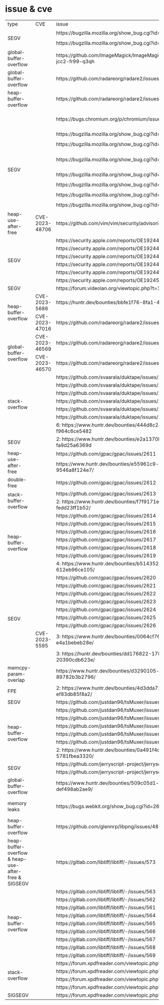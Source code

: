 # issue & cve
<table>
    <tr>
        <td>type</td>
        <td>CVE</td>
        <td>issue</td>
        <td>time</td>
        <td>project</td>
        <td>tool</td>
        <td>version</td>
        <td>source</td>
    </tr>
    <tr>
        <td rowspan="2">SEGV</td>
        <td ></td>
        <td>https://bugzilla.mozilla.org/show_bug.cgi?id=1875436</td>
        <td rowspan="1">2024.1.19</td>
        <td rowspan="2">Mozilla</td>
        <td rowspan="2">Spidermonkey</td>
        <td rowspan="2">commit 7bf069df3a2b9f10ebd400e3366910337b75121a (HEAD -> master, origin/master, origin/HEAD)</td>
        <td rowspan="2">https://github.com/mozilla/gecko-dev</td>
    </tr>
    <tr>
        <td ></td>
        <td>https://bugzilla.mozilla.org/show_bug.cgi?id=1875742</td>
        <td rowspan="1">2024.1.22</td>
    </tr>
    <tr>
        <td rowspan="1">global-buffer-overflow</td>
        <td ></td>
        <td>https://github.com/ImageMagick/ImageMagick/security/advisories/GHSA-jcc2-fr99-q3qh</td>
        <td rowspan="1">2024.1.2</td>
        <td rowspan="1">ImageMagick</td>
        <td rowspan="1">magick</td>
        <td rowspan="1">7.1.1-25 (Beta)</td>
        <td rowspan="1">https://github.com/ImageMagick/ImageMagick</td>
    </tr>
    <tr>
        <td rowspan="1">global-buffer-overflow</td>
        <td ></td>
        <td>https://github.com/radareorg/radare2/issues/22507</td>
        <td rowspan="1">2023.12.15</td>
        <td rowspan="2">radare2</td>
        <td rowspan="2">r2</td>
        <td rowspan="2">5.8.9 31617</td>
        <td rowspan="2">https://github.com/radareorg/radare2</td>
    </tr>
    <tr>
        <td rowspan="1">heap-buffer-overflow</td>
        <td ></td>
        <td>https://github.com/radareorg/radare2/issues/22523</td>
        <td rowspan="1">2024.1.2</td>
    </tr>
    <tr>
        <td rowspan="1"></td>
        <td ></td>
        <td>https://bugs.chromium.org/p/chromium/issues/detail?id=1506948</td>
        <td rowspan="1">2023.12.1</td>
        <td rowspan="1">Chromium</td>
        <td rowspan="1">V8</td>
        <td rowspan="1">commit 8074952a2a6bb804c5028e37138da05c09ac208c (HEAD, origin/main, origin/HEAD)</td>
        <td rowspan="1">https://chromium.googlesource.com/chromium/</td>
    </tr>
    <tr>
        <td rowspan="7">SEGV</td>
        <td ></td>
        <td>https://bugzilla.mozilla.org/show_bug.cgi?id=1856649</td>
        <td rowspan="2">2023.10.3</td>
        <td rowspan="7">Mozilla</td>
        <td rowspan="7">Spidermonkey</td>
        <td rowspan="2">commit b0d28aecd58cbd2db00974db2ef8456856169fb4 (HEAD -> master, origin/master, origin/HEAD)</td>
        <td rowspan="7">https://github.com/mozilla/gecko-dev</td>
    </tr>
    <tr>
        <td ></td>
        <td>https://bugzilla.mozilla.org/show_bug.cgi?id=1856646</td>
    </tr>
    <tr>
        <td ></td>
        <td>https://bugzilla.mozilla.org/show_bug.cgi?id=1860721</td>
        <td >2023.10.24</td>
        <td >commit 81f368dab93fff035ce7fcc376e16990e89dd5ec (HEAD -> master, origin/master, origin/HEAD)</td>
    </tr>
        <td ></td>
        <td>https://bugzilla.mozilla.org/show_bug.cgi?id=1867471</td>
        <td >2023.11.30</td>
        <td rowspan="2">commit 6eb2ebcafb1b4a8576eb513e6cd2c61e3f3ae6dc (HEAD -> master, origin/master, origin/HEAD)</td>
    </tr>
    </tr>
        <td ></td>
        <td>https://bugzilla.mozilla.org/show_bug.cgi?id=1868095</td>
        <td >2023.12.4</td>
    </tr>
    </tr>
        <td ></td>
        <td>https://bugzilla.mozilla.org/show_bug.cgi?id=1871833</td>
        <td >2023.12.25</td>
        <td rowspan="2">commit 05178ae3d8ed27d47b340094de52bd3f572a5e1d (HEAD -> master, origin/master, origin/HEAD)</td>
    </tr>
    </tr>
        <td ></td>
        <td>https://bugzilla.mozilla.org/show_bug.cgi?id=1872633</td>
        <td >2024.1.2</td>
    </tr>
    <tr>
        <td rowspan="1">heap-use-after-free</td>
        <td >CVE-2023-48706</td>
        <td>https://github.com/vim/vim/security/advisories/GHSA-c8qm-x72m-q53q</td>
        <td rowspan="1">2023.11.20</td>
        <td rowspan="1">vim</td>
        <td rowspan="1">vim</td>
        <td rowspan="1">v9.0.2034</td>
        <td rowspan="1">https://github.com/vim/vim/</td>
    </tr>
    <tr>
        <td rowspan="6">SEGV</td>
        <td ></td>
        <td>https://security.apple.com/reports/OE1924480424134</td>
        <td rowspan="5">2023.11.20</td>
        <td rowspan="6">macOS</td>
        <td rowspan="6">libate.dylib</td>
        <td rowspan="6">macOS 13.6</td>
        <td rowspan="6">https://www.apple.com/</td>
    </tr>
    <tr>
        <td ></td>
        <td>https://security.apple.com/reports/OE1924480845324</td>
    </tr>
    <tr>
        <td ></td>
        <td>https://security.apple.com/reports/OE1924480429154</td>
    </tr>
    <tr>
        <td ></td>
        <td>https://security.apple.com/reports/OE1924480517883</td>
    </tr>
    <tr>
        <td ></td>
        <td>https://security.apple.com/reports/OE1924480320443</td>
    </tr>
    <tr>
        <td ></td>
        <td>https://security.apple.com/reports/OE1924500326942</td>
        <td rowspan="1">2023.11.25</td>
    </tr>
    <tr>
        <td>SEGV</td>
        <td ></td>
        <td>https://forum.videolan.org/viewtopic.php?t=163396</td>
        <td>2023.10.25</td>
        <td rowspan="1">VLC</td>
        <td rowspan="1">vlc-static</td>
        <td rowspan="1">3.0.19</td>
        <td rowspan="1">https://www.videolan.org/vlc/</td>
    </tr>
    <tr>
        <td rowspan="2">heap-buffer-overflow</td>
        <td >CVE-2023-5686</td>
        <td>https://huntr.dev/bounties/bbfe1f76-8fa1-4a8c-909d-65b16e970be0</td>
        <td>2023.10.18</td>
        <td rowspan="4">radare2</td>
        <td rowspan="4">r2/rabin2</td>
        <td rowspan="4">git.5.8.8-691-gb2de2288d8</td>
        <td rowspan="4">https://github.com/radareorg/radare2.git</td>
    </tr>
    <tr>
        <td >CVE-2023-47016</td>
        <td>https://github.com/radareorg/radare2/issues/22349</td>
        <td>2023.10.27</td>
    </tr>
    <tr>
        <td rowspan="2">global-buffer-overflow</td>
        <td >CVE-2023-46569</td>
        <td>https://github.com/radareorg/radare2/issues/22333</td>
        <td rowspan="2">2023.10.21</td>
    </tr>
    <tr>
        <td >CVE-2023-46570</td>
        <td>https://github.com/radareorg/radare2/issues/22334</td>
    </tr>
    <tr>
        <td rowspan="7">stack-overflow</td>
        <td ></td>
        <td>https://github.com/svaarala/duktape/issues/2548</td>
        <td rowspan="8">2023.10.11</td>
        <td rowspan="8">duktape</td>
        <td rowspan="8">duk</td>
        <td rowspan="8">commit 47eedc5d53cdab72c5933148496b91142d5f0940 (HEAD -> master, origin/master, origin/HEAD)​</td>
        <td rowspan="8">https://github.com/svaarala/duktape.git</td>
    </tr>
    <tr>
        <td ></td>
        <td>https://github.com/svaarala/duktape/issues/2549</td>
    </tr>
    <tr>
        <td ></td>
        <td>https://github.com/svaarala/duktape/issues/2550</td>
    </tr>
    <tr>
        <td ></td>
        <td>https://github.com/svaarala/duktape/issues/2551</td>
    </tr>
    <tr>
        <td ></td>
        <td>https://github.com/svaarala/duktape/issues/2552</td>
    </tr>
    <tr>
        <td ></td>
        <td>https://github.com/svaarala/duktape/issues/2553</td>
    </tr>
    <tr>
        <td ></td>
        <td>6: https://www.huntr.dev/bounties/444d8c24-c2b0-4a48-b076-f964c6ce5482</td>
    </tr>
    <tr>
        <td>SEGV</td>
        <td ></td>
        <td>2: https://www.huntr.dev/bounties/e2a1370b-fe6d-42cc-be51-fa9d25a6369d</td>
    </tr>
    <tr>
        <td rowspan="2">heap-use-after-free</td>
        <td ></td>
        <td>https://github.com/gpac/gpac/issues/2611</td>
        <td>2023.10.9</td>
        <td rowspan="23">gpac</td>
        <td rowspan="23">MP4Box</td>
        <td rowspan="23">2.3-DEV-rev566-g50c2ab06f-master</td>
        <td rowspan="23">https://github.com/gpac/gpac.git</td>
    </tr>
    <tr>
        <td ></td>
        <td>https://www.huntr.dev/bounties/e55961c9-ad52-437b-b796-9546a8f124e7/</td>
        <td>2023.10.12</td>
    </tr>
    <tr>
        <td>double-free</td>
        <td ></td>
        <td>https://github.com/gpac/gpac/issues/2612</td>
        <td>2023.10.9</td>
    </tr>
    <tr>
        <td rowspan="2">stack-buffer-overflow</td>
        <td ></td>
        <td>https://github.com/gpac/gpac/issues/2613</td>
        <td>2023.10.9</td>
    </tr>
    <tr>
        <td ></td>
        <td>2: https://www.huntr.dev/bounties/f7f9171e-661f-471f-aa2c-fedd23ff1b52/</td>
        <td>2023.10.12</td>
    </tr>
    <tr>
        <td rowspan="7">heap-buffer-overflow</td>
        <td ></td>
        <td>https://github.com/gpac/gpac/issues/2614</td>
        <td rowspan="6">2023.10.9</td>
    </tr>
    <tr>
        <td ></td>
        <td>https://github.com/gpac/gpac/issues/2615</td>
    </tr>
    <tr>
        <td ></td>
        <td>https://github.com/gpac/gpac/issues/2616</td>
    </tr>
    <tr>
        <td ></td>
        <td>https://github.com/gpac/gpac/issues/2617</td>
    </tr>
    <tr>
        <td ></td>
        <td>https://github.com/gpac/gpac/issues/2618</td>   
    </tr>
    <tr>     
        <td ></td>
        <td>https://github.com/gpac/gpac/issues/2619</td>
    </tr>
    <tr>     
        <td ></td>
        <td>4: https://www.huntr.dev/bounties/b514352a-d64b-4230-936d-612eb96ce105/</td>
        <td>2023.10.12</td>
    </tr>
    <tr>
        <td rowspan="9">SEGV</td>
        <td ></td>
        <td>https://github.com/gpac/gpac/issues/2620</td>
        <td rowspan="7">2023.10.9</td>
    </tr>
    <tr>
        <td ></td>
        <td>https://github.com/gpac/gpac/issues/2621</td>
    </tr>
    <tr>
        <td ></td>
        <td>https://github.com/gpac/gpac/issues/2622</td>
    </tr>
    <tr>
        <td ></td>
        <td>https://github.com/gpac/gpac/issues/2623</td>
    </tr>
    <tr>
        <td ></td>
        <td>https://github.com/gpac/gpac/issues/2624</td>
    </tr>
    <tr>
        <td ></td>
        <td>https://github.com/gpac/gpac/issues/2625</td>
    </tr>
    <tr>
        <td ></td>
        <td>https://github.com/gpac/gpac/issues/2626</td>
    </tr>
    <tr>
        <td>CVE-2023-5595</td>
        <td>3: https://www.huntr.dev/bounties/0064cf76-ece1-495d-82b4-e4a1bebeb28e/</td>
        <td>2023.10.12</td>
    </tr>
    <tr>
        <td ></td>
        <td>3: https://huntr.dev/bounties/dd176822-178f-43b0-bbeb-20390cdb623e/</td>
        <td>2023.10.15</td>
    </tr>
    <tr>
        <td>memcpy-param-overlap</td>
        <td ></td>
        <td>https://www.huntr.dev/bounties/d3290105-c964-4419-82d9-89782b3b2796/</td>
        <td>2023.10.12</td>
    </tr>
    <tr>
        <td>FPE</td>
        <td ></td>
        <td>2: https://www.huntr.dev/bounties/4d3dda71-1d2a-42ba-8f2e-ef83db85f8a2/</td>
        <td>2023.10.12</td>
    </tr>
    <tr>
        <td>SEGV</td>
        <td ></td>
        <td>https://github.com/justdan96/tsMuxer/issues/783</td>
        <td rowspan="6">2023.10.8</td>
        <td rowspan="7">tsMuxer</td>
        <td rowspan="7">tsMuxer</td>
        <td rowspan="7">commit 2539d074cd4da0547b97aedd8bc12252b973907c (HEAD -> master, tag: nightly-2023-10-05-01-55-56, origin/master, origin/HEAD)</td>
        <td rowspan="7">https://github.com/justdan96/tsMuxer.git</td>
    </tr>
    <tr>
        <td rowspan="6">heap-buffer-overflow</td>
        <td ></td>
        <td>https://github.com/justdan96/tsMuxer/issues/784</td>
    </tr>
    <tr>
        <td ></td>
        <td>https://github.com/justdan96/tsMuxer/issues/785</td>
    </tr>
    <tr>
        <td ></td>
        <td>https://github.com/justdan96/tsMuxer/issues/786</td>
    </tr>
    <tr>
        <td ></td>
        <td>https://github.com/justdan96/tsMuxer/issues/787</td>
    </tr>
    <tr>
        <td ></td>
        <td>https://github.com/justdan96/tsMuxer/issues/788</td>
    </tr>
    <tr>
        <td ></td>
        <td>2: https://www.huntr.dev/bounties/0a491f4d-b842-4cb9-aad6-5781fbea3320/</td>
        <td>2023.10.11</td>
    </tr>
    <tr>
        <td rowspan="2">SEGV</td>
        <td ></td>
        <td>https://github.com/jerryscript-project/jerryscript/issues/5101</td>
        <td rowspan="2">2023.10.4</td>
        <td rowspan="3">jerryscript-project</td>
        <td rowspan="3">jerry</td>
        <td rowspan="3">commit a588e4966175a190ec6350b2a3689d30ed017ec9 (HEAD -> master, origin/master, origin/HEAD)</td>
        <td rowspan="3">https://github.com/jerryscript-project/jerryscript</td>
    </tr>
    <tr>
        <td ></td>
        <td>https://github.com/jerryscript-project/jerryscript/issues/5102</td>
    </tr>
    <tr>
        <td>global-buffer-overflow</td>
        <td ></td>
        <td>https://www.huntr.dev/bounties/509c05d1-c0a9-4b4e-90f4-def498ab2ae9/</td>
        <td>2023.10.11</td>
    </tr>
    <tr>
        <td>memory leaks</td>
        <td ></td>
        <td>https://bugs.webkit.org/show_bug.cgi?id=262370</td>
        <td>2023.9.29</td>
        <td>Webkit</td>
        <td>JavaScriptCore</td>
        <td>commit 1242f2ee324a89ec535c86d2fe89a86b0e8a1e52 (HEAD -> main, origin/main, origin/HEAD)</td>
        <td>https://github.com/WebKit/WebKit.git</td>
    </tr>
    <tr>
        <td>heap-buffer-overflow</td>
        <td ></td>
        <td>https://github.com/glennrp/libpng/issues/481</td>
        <td>2023.6.14</td>
        <td>libpng</td>
        <td>pngimage</td>
        <td>v1.6.39</td>
        <td>https://github.com/glennrp/libpng</td>
    </tr>
    <tr>
        <td>heap-buffer-overflow & heap-use-after-free & SIGSEGV</td>
        <td ></td>
        <td>https://gitlab.com/libtiff/libtiff/-/issues/573</td>
        <td rowspan="10">2023.5.11</td>        
        <td rowspan="10">libtiff</td>
        <td rowspan="10">tiffcrop</td>
        <td rowspan="10">4.5.0</td>
        <td rowspan="10">https://gitlab.com/libtiff/libtiff</td>
    </tr>
    <tr>
        <td rowspan="9">heap-buffer-overflow</td>
        <td ></td>
        <td>https://gitlab.com/libtiff/libtiff/-/issues/563</td>
    </tr>
    <tr>
        <td ></td>
        <td>https://gitlab.com/libtiff/libtiff/-/issues/562</td>
    </tr>
    <tr>
        <td ></td>
        <td>https://gitlab.com/libtiff/libtiff/-/issues/561</td>
    </tr>
    <tr>
        <td ></td>
        <td>https://gitlab.com/libtiff/libtiff/-/issues/564</td>
    </tr>
    <tr>
        <td ></td>
        <td>https://gitlab.com/libtiff/libtiff/-/issues/565</td>
    </tr>
    <tr>
        <td ></td>
        <td>https://gitlab.com/libtiff/libtiff/-/issues/566</td>
    </tr>
    <tr>
        <td ></td>
        <td>https://gitlab.com/libtiff/libtiff/-/issues/567</td>
    </tr>
    <tr>
        <td ></td>
        <td>https://gitlab.com/libtiff/libtiff/-/issues/568</td>
    </tr>
    <tr>
        <td ></td>
        <td>https://gitlab.com/libtiff/libtiff/-/issues/569</td>
    </tr>
    <tr>
        <td rowspan="4">stack-overflow</td>
        <td ></td>
        <td>https://forum.xpdfreader.com/viewtopic.php?t=42378</td>
        <td rowspan="5">2022.12.26</td>
        <td rowspan="5">xpdfreader</td>
        <td rowspan="5">pdftotext</td>
        <td rowspan="5">4.04</td>
        <td rowspan="5">https://dl.xpdfreader.com/xpdf-latest.tar.gz</td>
    </tr>
    </tr>
        <td ></td>
        <td>https://forum.xpdfreader.com/viewtopic.php?t=42376</td>
    </tr>
    </tr>
        <td ></td>
        <td>https://forum.xpdfreader.com/viewtopic.php?t=42377</td>
    </tr>
    </tr>
        <td ></td>
        <td>https://forum.xpdfreader.com/viewtopic.php?t=42379</td>
    </tr>
    <tr>
        <td>SIGSEGV</td>
        <td ></td>
        <td>https://forum.xpdfreader.com/viewtopic.php?t=44307</td>
    </tr>
</table>


